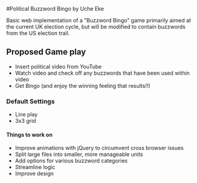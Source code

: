 #Political Buzzword Bingo 
by Uche Eke

Basic web implementation of a "Buzzword Bingo" game primarily aimed at the current UK election cycle, but will be modified to contain buzzwords from the US election trail.

## Proposed Game play

- Insert political video from YouTube
- Watch video and check off any buzzwords that have been used within video 
- Get Bingo (and enjoy the winning feeling that results!!)

### Default Settings

- Line play
- 3x3 grid


#### Things to work on

- Improve animations with jQuery to circumvent cross browser issues
- Split large files into smaller, more manageable units
- Add options for various buzzword categories
- Streamline logic
- Improve design